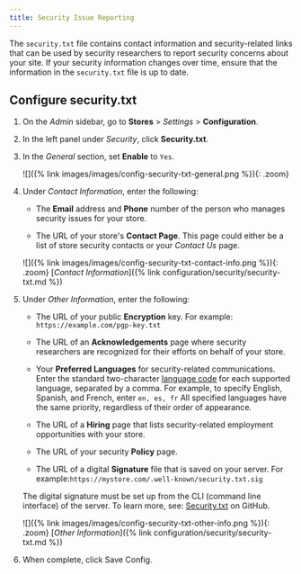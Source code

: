 ```yaml
---
title: Security Issue Reporting
---
```


The `security.txt` file contains contact information and security-related links that can be used by security researchers to report security concerns about your site. If your security information changes over time, ensure that the information in the `security.txt` file is up to date. 

## Configure security.txt

1. On the _Admin_ sidebar, go to **Stores** > _Settings_ > **Configuration**.

1. In the left panel under _Security_, click **Security.txt**.

1. In the _General_ section, set **Enable** to `Yes`.

   ![]({% link images/images/config-security-txt-general.png %}){: .zoom}

1. Under _Contact Information_, enter the following:

   - The **Email** address and **Phone** number of the person who manages security issues for your store.

   - The URL of your store's **Contact Page**. This page could either be a list of store security contacts or your _Contact Us_ page.

   ![]({% link images/images/config-security-txt-contact-info.png %}){: .zoom}
   [_Contact Information_]({% link configuration/security/security-txt.md %})

1. Under _Other Information_, enter the following:

   - The URL of your public **Encryption** key. For example: `https://example.com/pgp-key.txt`

   - The URL of an **Acknowledgements** page where security researchers are recognized for their efforts on behalf of your store.

   - Your **Preferred Languages** for security-related communications. Enter the standard two-character [language code](https://en.wikipedia.org/wiki/List_of_ISO_639-1_codes) for each supported language, separated by a comma. For example, to specify English, Spanish, and French, enter `en, es, fr` All specified languages have the same priority, regardless of their order of appearance.

   - The URL of a **Hiring** page that lists security-related employment opportunities with your store.

   - The URL of your security **Policy** page.

   - The URL of a digital **Signature** file that is saved on your server. For example:`https://mystore.com/.well-known/security.txt.sig`

   The digital signature must be set up from the CLI (command line interface) of the server. To learn more, see: [Security.txt](https://github.com/magento/security-package/blob/1.0-develop/Securitytxt/README.md) on GitHub.

   ![]({% link images/images/config-security-txt-other-info.png %}){: .zoom}
   [_Other Information_]({% link configuration/security/security-txt.md %})

1. When complete, click <span class="btn">Save Config</span>.
